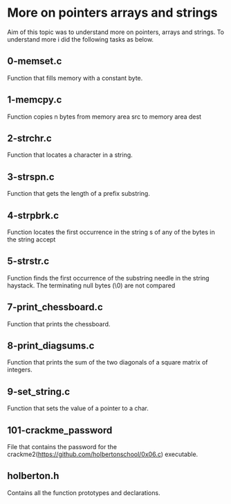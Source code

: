 # More on pointers arrays and strings
Aim of this topic was to understand more on pointers, arrays and strings. To understand more i did the following tasks as below.
## 0-memset.c
Function that fills memory with a constant byte.
## 1-memcpy.c
Function copies n bytes from memory area src to memory area dest
## 2-strchr.c
Function that locates a character in a string.
## 3-strspn.c
Function that gets the length of a prefix substring.
## 4-strpbrk.c
Function locates the first occurrence in the string s of any of the bytes in the string accept
## 5-strstr.c
Function finds the first occurrence of the substring needle in the string haystack. The terminating null bytes (\0) are not compared
## 7-print_chessboard.c
Function that prints the chessboard.
## 8-print_diagsums.c
Function that prints the sum of the two diagonals of a square matrix of integers.
## 9-set_string.c
Function that sets the value of a pointer to a char.
## 101-crackme_password
File that contains the password for the crackme2(https://github.com/holbertonschool/0x06.c) executable.
## holberton.h
Contains all the function prototypes and declarations.
